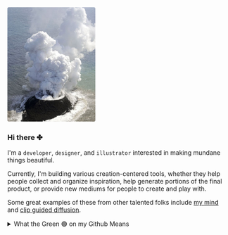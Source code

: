 <img src="https://github.com/songeunyou/songeunyou/blob/master/iy.png" width="200" height="260">

### Hi there ✤

I'm a <code>developer</code>, <code>designer</code>, and <code>illustrator</code> interested in making mundane things beautiful. 

Currently, I'm building various creation-centered tools, whether they help people collect and organize inspiration, help generate portions of the final product, or provide new mediums for people to create and play with.

Some great examples of these from other talented folks include <a href="https://mymind.com" target="blank">my mind</a> and <a href="https://github.com/afiaka87/clip-guided-diffusion" target="blank">clip guided diffusion</a>.

<details>
  <summary>What the Green 🟢 on my Github Means</summary>
  
  - 🌈 **Instabase:** working with a very talented and lovely team to help businesses turn their unstructured data to structured data :)
  
  - 🤹🏼 **Handpicked:** a content feed that displays posts you've already saved on other sites so that you can be re-inspired by your favourites.
  
  - ☁️ **Creative coding:** I'm exploring Processing, inspired by <a href="https://twitter.com/beesandbombs" target="blank">dave</a>
</details>

<!--
**songeunyou/songeunyou** is a ✨ _special_ ✨ repository because its `README.md` (this file) appears on your GitHub profile.

Here are some ideas to get you started:

- 🔭 I’m currently working on ...
- 🌱 I’m currently learning ...
- 👯 I’m looking to collaborate on ...
- 🤔 I’m looking for help with ...
- 💬 Ask me about ...
- 📫 How to reach me: ...
- 😄 Pronouns: ...
- ⚡ Fun fact: ...
-->
